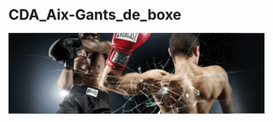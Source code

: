# CDA_Aix-Gants_de_boxe

[![](https://github.com/Eric-dev13/CDA_Aix-Gants_de_boxe/blob/main/assets/images/header-page-catalogue.png)](https://eric-dev13.github.io/CDA_Aix-Gants_de_boxe/)



